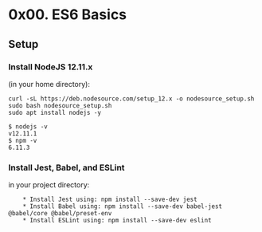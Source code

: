 # 0x00. ES6 Basics

## Setup

### Install NodeJS 12.11.x  
(in your home directory):
```
curl -sL https://deb.nodesource.com/setup_12.x -o nodesource_setup.sh
sudo bash nodesource_setup.sh
sudo apt install nodejs -y
```
```
$ nodejs -v
v12.11.1
$ npm -v
6.11.3
```

### Install Jest, Babel, and ESLint  
in your project directory:
```
	* Install Jest using: npm install --save-dev jest
	* Install Babel using: npm install --save-dev babel-jest @babel/core @babel/preset-env
	* Install ESLint using: npm install --save-dev eslint
```
